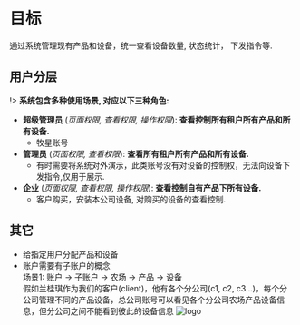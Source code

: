 # 目标
通过系统管理现有产品和设备，统一查看设备数量, 状态统计， 下发指令等.

## 用户分层

!> **系统包含多种使用场景, 对应以下三种角色:**

- **超级管理员** (*页面权限, 查看权限, 操作权限*): **查看控制所有租户所有产品和所有设备.**
    - 牧星账号
- **管理员** (*页面权限, 查看权限*): **查看所有租户所有产品和所有设备.**
    - 有时需要将系统对外演示，此类账号没有对设备的控制权，无法向设备下发指令,仅用于展示.
- **企业** (*页面权限, 查看权限, 操作权限*): **查看控制自有产品下所有设备.**
    - 客户购买，安装本公司设备, 对购买的设备的查看控制.
    

## 其它

- 给指定用户分配产品和设备
- 账户需要有子账户的概念  
  场景1: 账户 -> 子账户 -> 农场 -> 产品 -> 设备  
  假如兰桂琪作为我们的客户(client)，他有各个分公司(c1, c2, c3...)，每个分公司管理不同的产品设备，总公司账号可以看见各个分公司农场产品设备信息，但分公司之间不能看到彼此的设备信息
  ![logo](images/rules.png ':size=1095x771')